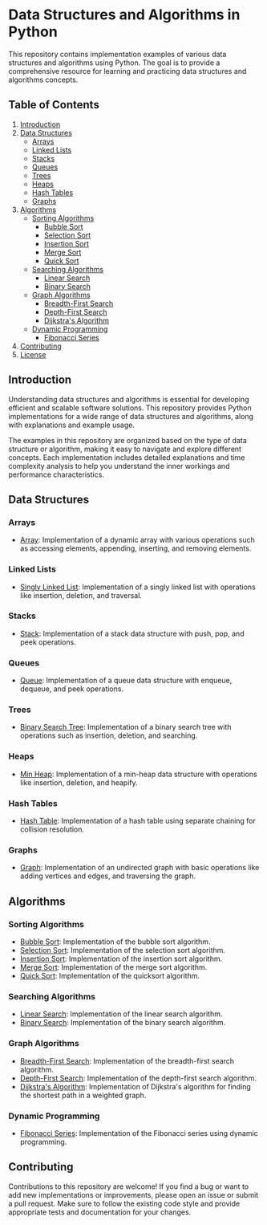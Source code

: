# Data Structures and Algorithms in Python

This repository contains implementation examples of various data structures and algorithms using Python. The goal is to provide a comprehensive resource for learning and practicing data structures and algorithms concepts.

## Table of Contents

1. [Introduction](#introduction)
2. [Data Structures](#data-structures)
    - [Arrays](#arrays)
    - [Linked Lists](#linked-lists)
    - [Stacks](#stacks)
    - [Queues](#queues)
    - [Trees](#trees)
    - [Heaps](#heaps)
    - [Hash Tables](#hash-tables)
    - [Graphs](#graphs)
3. [Algorithms](#algorithms)
    - [Sorting Algorithms](#sorting-algorithms)
        - [Bubble Sort](#bubble-sort)
        - [Selection Sort](#selection-sort)
        - [Insertion Sort](#insertion-sort)
        - [Merge Sort](#merge-sort)
        - [Quick Sort](#quick-sort)
    - [Searching Algorithms](#searching-algorithms)
        - [Linear Search](#linear-search)
        - [Binary Search](#binary-search)
    - [Graph Algorithms](#graph-algorithms)
        - [Breadth-First Search](#breadth-first-search)
        - [Depth-First Search](#depth-first-search)
        - [Dijkstra's Algorithm](#dijkstras-algorithm)
    - [Dynamic Programming](#dynamic-programming)
        - [Fibonacci Series](#fibonacci-series)
4. [Contributing](#contributing)
5. [License](#license)

## Introduction

Understanding data structures and algorithms is essential for developing efficient and scalable software solutions. This repository provides Python implementations for a wide range of data structures and algorithms, along with explanations and example usage.

The examples in this repository are organized based on the type of data structure or algorithm, making it easy to navigate and explore different concepts. Each implementation includes detailed explanations and time complexity analysis to help you understand the inner workings and performance characteristics.

## Data Structures

### Arrays

- [Array](data_structures/Array.py): Implementation of a dynamic array with various operations such as accessing elements, appending, inserting, and removing elements.

### Linked Lists

- [Singly Linked List](data_structures/LinkedList.py): Implementation of a singly linked list with operations like insertion, deletion, and traversal.

### Stacks

- [Stack](data_structures/Stack.py): Implementation of a stack data structure with push, pop, and peek operations.

### Queues

- [Queue](data_structures/Queue.py): Implementation of a queue data structure with enqueue, dequeue, and peek operations.

### Trees

- [Binary Search Tree](data_structures/BinarySearchTree.py): Implementation of a binary search tree with operations such as insertion, deletion, and searching.

### Heaps

- [Min Heap](data_structures/MinHeap.py): Implementation of a min-heap data structure with operations like insertion, deletion, and heapify.

### Hash Tables

- [Hash Table](data_structures/HashTable.py): Implementation of a hash table using separate chaining for collision resolution.

### Graphs

- [Graph](data_structures/Graph.py): Implementation of an undirected graph with basic operations like adding vertices and edges, and traversing the graph.

## Algorithms

### Sorting Algorithms

- [Bubble Sort](algorithms/Sorting/bubble_sort.py): Implementation of the bubble sort algorithm.
- [Selection Sort](algorithms/Sorting/selection_sort.py): Implementation of the selection sort algorithm.
- [Insertion Sort](algorithms/Sorting/insertion_sort.py): Implementation of the insertion sort algorithm.
- [Merge Sort](algorithms/Sorting/merge_sort.py): Implementation of the merge sort algorithm.
- [Quick Sort](algorithms/Sorting/quick_sort.py): Implementation of the quicksort algorithm.

### Searching Algorithms

- [Linear Search](algorithms/Searching/linear_search.py): Implementation of the linear search algorithm.
- [Binary Search](algorithms/Searching/binary_search.py): Implementation of the binary search algorithm.

### Graph Algorithms

- [Breadth-First Search](algorithms/Graph/bfs.py): Implementation of the breadth-first search algorithm.
- [Depth-First Search](algorithms/Graph/dfs.py): Implementation of the depth-first search algorithm.
- [Dijkstra's Algorithm](algorithms/Graph/dijkstras_algorithm.py): Implementation of Dijkstra's algorithm for finding the shortest path in a weighted graph.

### Dynamic Programming

- [Fibonacci Series](algorithms/DynamicProgramming/fibonacci.py): Implementation of the Fibonacci series using dynamic programming.

## Contributing

Contributions to this repository are welcome! If you find a bug or want to add new implementations or improvements, please open an issue or submit a pull request. Make sure to follow the existing code style and provide appropriate tests and documentation for your changes.

